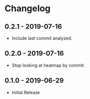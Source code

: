 # Changelog

## 0.2.1 - 2019-07-16
- Include last commit analyzed.

## 0.2.0 - 2019-07-16
- Stop looking at heatmap by commit.

## 0.1.0 - 2019-06-29
- Initial Release
